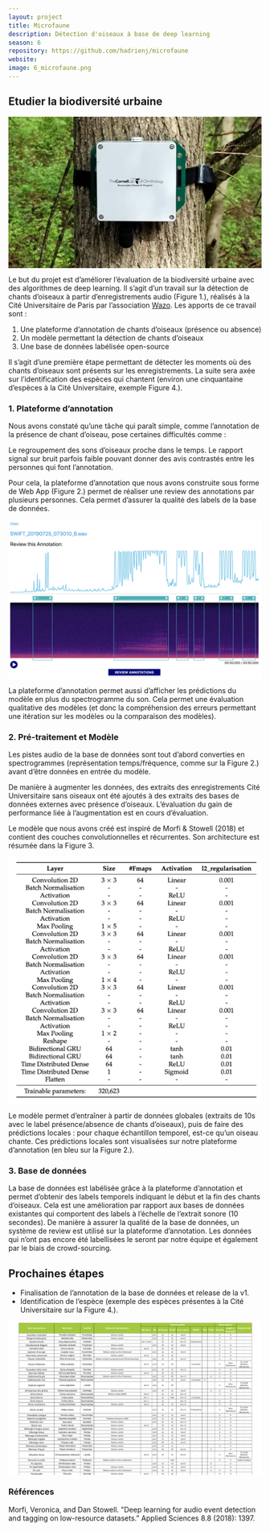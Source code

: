 ```yaml
---
layout: project  
title: Microfaune  
description: Détection d'oiseaux à base de deep learning  
season: 6
repository: https://github.com/hadrienj/microfaune  
website: 
image: 6_microfaune.png
---
```


## Etudier la biodiversité urbaine

<p align="center">
    <img align="center" src="img/6_microfaune_1.png" alt="Figure 1. L’enregistreur audio Swift." />
</p>

Le but du projet est d’améliorer l’évaluation de la biodiversité urbaine avec des algorithmes de deep learning. Il s’agit d’un travail sur la détection de chants d’oiseaux à partir d’enregistrements audio (Figure 1.), réalisés à la Cité Universitaire de Paris par l’association [Wazo](https://wazo.fr/). Les apports de ce travail sont :
1. Une plateforme d’annotation de chants d’oiseaux (présence ou absence)
2. Un modèle permettant la détection de chants d’oiseaux
3. Une base de données labélisée open-source

Il s’agit d’une première étape permettant de détecter les moments où des chants d’oiseaux sont présents sur les enregistrements. La suite sera axée sur l’identification des espèces qui chantent (environ une cinquantaine d’espèces à la Cité Universitaire, exemple Figure 4.).

### 1. Plateforme d’annotation

Nous avons constaté qu’une tâche qui paraît simple, comme l’annotation de la présence de chant d’oiseau, pose certaines difficultés comme :

Le regroupement des sons d’oiseaux proche dans le temps.
Le rapport signal sur bruit parfois faible pouvant donner des avis contrastés entre les personnes qui font l’annotation.

Pour cela, la plateforme d’annotation que nous avons construite sous forme de Web App (Figure 2.) permet de réaliser une review des annotations par plusieurs personnes. Cela permet d’assurer la qualité des labels de la base de données.

<p align="center">
    <img align="center" src="img/6_microfaune_2.png" alt="Figure 2. Interface d’annotation." />
</p>

La plateforme d’annotation permet aussi d’afficher les prédictions du modèle en plus du spectrogramme du son. Cela permet une évaluation qualitative des modèles (et donc la compréhension des erreurs permettant une itération sur les modèles ou la comparaison des modèles). 

### 2. Pré-traitement et Modèle

Les pistes audio de la base de données sont tout d’abord converties en spectrogrammes (représentation temps/fréquence, comme sur la Figure 2.) avant d’être données en entrée du modèle.

De manière à augmenter les données, des extraits des enregistrements Cité Universitaire sans oiseaux ont été ajoutés à des extraits des bases de données externes avec présence d’oiseaux. L’évaluation du gain de performance liée à l’augmentation est en cours d’évaluation.

Le modèle que nous avons créé est inspiré de Morfi & Stowell (2018) et contient des couches convolutionnelles et récurrentes. Son architecture est résumée dans la Figure 3.

<p align="center">
    <img align="center" src="img/6_microfaune_3.png" alt="Figure 3. Architecture du modèle utilisée (issu de Morfi & Stowell, 2018)." />
</p>

Le modèle permet d’entraîner à partir de données globales (extraits de 10s avec le label présence/absence de chants d’oiseaux), puis de faire des prédictions locales : pour chaque échantillon temporel, est-ce qu’un oiseau chante. Ces prédictions locales sont visualisées sur notre plateforme d’annotation (en bleu sur la Figure 2.).


### 3. Base de données

La base de données est labélisée grâce à la plateforme d’annotation et permet d’obtenir des labels temporels indiquant le début et la fin des chants d’oiseaux. Cela est une amélioration par rapport aux bases de données existantes qui comportent des labels à l’échelle de l’extrait sonore (10 secondes).
De manière à assurer la qualité de la base de données, un système de review est utilisé sur la plateforme d’annotation. 
Les données qui n’ont pas encore été labellisées le seront par notre équipe et également par le biais de crowd-sourcing.

## Prochaines étapes

- Finalisation de l’annotation de la base de données et release de la v1.
- Identification de l’espèce (exemple des espèces présentes à la Cité Universitaire sur la Figure 4.).


<p align="center">
    <img align="center" src="img/6_microfaune_4.png" alt="Figure 4. Exemples d’espèces présentes à la Cité Universitaire." />
</p>

### Références

Morfi, Veronica, and Dan Stowell. "Deep learning for audio event detection and tagging on low-resource datasets." Applied Sciences 8.8 (2018): 1397.
